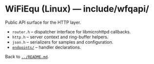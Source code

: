 # WiFiEqu (Linux) — include/wfqapi/

Public API surface for the HTTP layer.

- `router.h` – dispatcher interface for libmicrohttpd callbacks.
- `http.h` – server context and ring-buffer helpers.
- `json.h` – serializers for samples and configuration.
- [`endpoints/`](endpoints/README.md) – handler declarations.

Back to [`../README.md`](../README.md).
